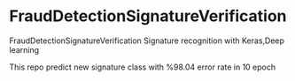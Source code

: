 # FraudDetectionSignatureVerification
FraudDetectionSignatureVerification
Signature recognition with Keras,Deep learning

This repo predict new signature class with %98.04 error rate in 10 epoch
